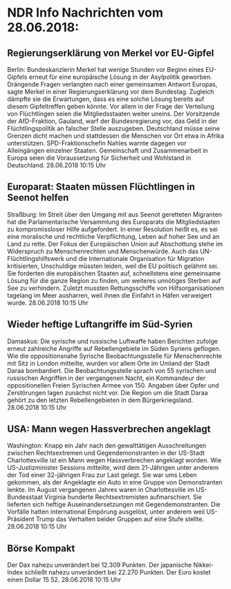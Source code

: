 # NDR Info Nachrichten vom 28.06.2018:


## Regierungserklärung von Merkel vor EU-Gipfel
Berlin: Bundeskanzlerin Merkel hat wenige Stunden vor Beginn eines EU-Gipfels erneut für eine europäische Lösung in der Asylpolitik geworben. Drängende Fragen verlangten nach einer gemeinsamen Antwort Europas, sagte Merkel in einer Regierungserklärung vor dem Bundestag. Zugleich dämpfte sie die Erwartungen, dass es eine solche Lösung bereits auf diesem Gipfeltreffen geben könnte. Vor allem in der Frage der Verteilung von Flüchtlingen seien die Mitgliedsstaaten weiter uneins. Der Vorsitzende der AfD-Fraktion, Gauland, warf der Bundesregierung vor, das Geld in der Flüchtlingspolitik an falscher Stelle auszugeben. Deutschland müsse seine Grenzen dicht machen und stattdessen die Menschen vor Ort etwa in Afrika unterstützen. SPD-Fraktionschefin Nahles warnte dagegen vor Alleingängen einzelner Staaten. Gemeinschaft und Zusammenarbeit in Europa seien die Voraussetzung für Sicherheit und Wohlstand in Deutschland. 28.06.2018 10:15 Uhr 

## Europarat: Staaten müssen Flüchtlingen in Seenot helfen
Straßburg: Im Streit über den Umgang mit aus Seenot geretteten Migranten hat die Parlamentarische Versammlung des Europarats die Mitgliedstaaten zu kompromissloser Hilfe aufgefordert. In einer Resolution heißt es, es sei eine moralische und rechtliche Verpflichtung, Leben auf hoher See und an Land zu rette. Der Fokus der Europäischen Union auf Abschottung stehe im Widerspruch zu Menschenrechten und Menschenwürde. Auch das UN-Flüchtlingshilfswerk und die Internationale Organisation für Migration kritisierten, Unschuldige müssten leiden, weil die EU politisch gelähmt sei. Sie forderten die europäischen Staaten auf, schnellstens eine gemeinsame Lösung für die ganze Region zu finden, um weiteres unnötiges Sterben auf See zu verhindern. Zuletzt mussten Rettungsschiffe von Hilfsorganisationen tagelang im Meer ausharren, weil ihnen die Einfahrt in Häfen verweigert wurde. 28.06.2018 10:15 Uhr 

## Wieder heftige Luftangriffe im Süd-Syrien
Damaskus: Die syrische und russische Luftwaffe haben Berichten zufolge erneut zahlreiche Angriffe auf Rebellengebiete im Süden Syriens geflogen. Wie die oppositionsnahe Syrische Beobachtungsstelle für Menschenrechte mit Sitz in London mitteilte, wurden vor allem Orte im Umland der Stadt Daraa bombardiert. Die Beobachtungsstelle sprach von 55 syrischen und russischen Angriffen in der vergangenen Nacht, ein Kommandeur der oppositionellen Freien Syrischen Armee von 150. Angaben über Opfer und Zerstörungen lagen zunächst nicht vor. Die Region um die Stadt Daraa gehört zu den letzten Rebellengebieten in dem Bürgerkriegsland. 28.06.2018 10:15 Uhr 

## USA: Mann wegen Hassverbrechen angeklagt
Washington: Knapp ein Jahr nach den gewalttätigen Ausschreitungen zwischen Rechtsextremen und Gegendemonstranten in der US-Stadt Charlottesville ist ein Mann wegen Hassverbrechen angeklagt worden. Wie US-Justizminister Sessions mitteilte, wird dem 21-Jährigen unter anderem der Tod einer 32-jährigen Frau zur Last gelegt. Sie war ums Leben gekommen, als der Angeklagte ein Auto in eine Gruppe von Demonstranten lenkte. Im August vergangenen Jahres waren in Charlottesville im US-Bundesstaat Virginia hunderte Rechtsextremisten aufmarschiert. Sie lieferten sich heftige Auseinandersetzungen mit Gegendemonstranten. Die Vorfälle hatten international Empörung ausgelöst, unter anderem weil US-Präsident Trump das Verhalten beider Gruppen auf eine Stufe stellte. 28.06.2018 10:15 Uhr 

## Börse Kompakt
Der Dax nahezu unverändert bei 12.309 Punkten. Der japanische Nikkei-Index schließt nahezu unverändert bei 22.270 Punkten. Der Euro kostet einen Dollar 15 52. 28.06.2018 10:15 Uhr 
